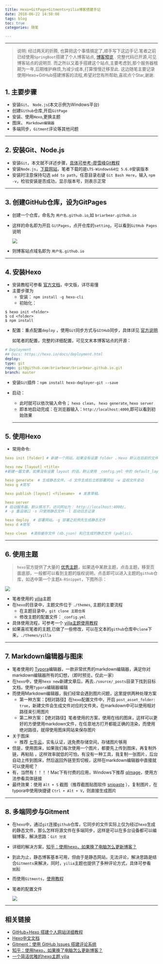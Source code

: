 ```yaml
---
title: Hexo+GitPage+Gitments+yilia博客搭建手记
date: 2018-06-22 14:58:08
tags: blog
toc: true
categories: 随笔

---
```


---

> 说明: 经过两天的折腾, 也算把这个事情搞定了,顺手写下这边手记.笔者之前已经使用`SpringBoot`搭建了个人博客站点, [博客预览](http://www.val1ant.xin) . 完整代码已开源,可见博客站点的说明页. 而之所以又着手搭建这个站点,主要考虑到,那个服务器租期为一年,后期维护麻烦,为减少成本,打算慢慢迁移至此. 这边随笔主要记录使用Hexo+GitHub搭建博客的流程,希望对您有所帮助,喜欢点个Star,谢谢.

## 1.  主要步骤  

- 安装`Git`、 `Node.js`(本文示例为Windows平台)
- 创建`Github`仓库,开启`GitPage`
- 安装、使用`Hexo`,更换主题
- 图床、 `Markdown编辑器`
- 多端同步，`Gitment`评论等其他问题

<!-- more -->

---

## 2. 安装Git、Node.js

- 安装`Git`，本文就不详述步骤，[具体可参考-廖雪峰Git教程](https://www.liaoxuefeng.com/wiki/0013739516305929606dd18361248578c67b8067c8c017b000)
- 安装`Node.js`，[下载网站](https://nodejs.org/en/download/)，笔者下载的是`LTS-Windows64位 5.6.0`安装版本
- 安装时注意保持勾选 `add to path`，任意目录右键 `Git Bash Here`，输入 `npm -v`，检验安装是否成功，显示版本号，则表示正常

----

## 3. 创建GitHub仓库，设为GitPages

- 创建一个仓库，命名为 `用户名.github.io`,如 `briarbear.github.io`

- 这样的命名即为开启 `GitPages`，点开仓库的`setting`，可以看到`GitHub Pages`说明

  ![](http://p7dzmubvx.bkt.clouddn.com/201806221530_904.png)

- 则博客站点域名即为 `用户名.github.io`

---

## 4. 安装Hexo

- 安装教程可参看 [官方文档](https://hexo.io/zh-cn/docs/)，中文版，详尽易懂 
- 主要步骤为 
  - 安装： `npm install -g hexo-cli`  
  - 初始化：
```shell
$ hexo init <folder>
$ cd <folder>
$ npm install
```

  - 配置：重点配置`deploy` ，使用`Git`同步方式与`GItHub`同步，具体详见 [官方说明](https://hexo.io/zh-cn/docs/configuration.html)

    如笔者的配置，完整的详细配置，可见文末本博客站点的开源：
    
```yaml
# Deployment
## Docs: https://hexo.io/docs/deployment.html
deploy: 
type: git
repo: git@github.com:briarbear/briarbear.github.io.git
branch: master
```

  - 安装`Git`插件：`npm install hexo-deployer-git --save`
- 启动：

  - 此时就可以依次输入命令； `hexo clean`， `hexo generate`, `hexo server`
  - 即本地启动完成：在浏览器输入：`http://localhost:4000`,即可以看到初始效果

  ---

## 5. 使用Hexo

- 常用命令:

```yaml
hexo init [folder] # 新建一个网站。如果没有设置 folder ，Hexo 默认在目前的文件夹建立网站。

hexo new [layout] <title>
#新建一篇文章。如果没有设置 layout 的话，默认使用 _config.yml 中的 default_layout 参数代替。如果标题包含空格的话，请使用引号括起来。

hexo generate  # 生成静态文件。-d 文件生成后立即部署网站 -w 监视文件变动 
hexo g #简写

hexo publish [layout] <filename>  # 发表草稿。

hexo server
# 启动服务器。默认情况下，访问网址为： http://localhost:4000/。
# -p 重设端口 -s 只使用静态文件 -l 启动日志记录

hexo deploy  # 部署网站。-g 部署之前预先生成静态文件
hexo d #简写

hexo clean  #清除缓存文件 (db.json) 和已生成的静态文件 (public)。

```

  

----



## 6. 使用主题

> `hexo`官方提供了大量的 [优秀主题](https://hexo.io/themes/)，如果选中某款主题，点击主题，移至页面底部，一般都可以看到主题的版权说明，点击即可以进入主题的`github`仓库，如选中第一个主题`A-RSnippet`，下图所示：

![](http://p7dzmubvx.bkt.clouddn.com/201806221936_116.png)



- 笔者使用的 [yilia](https://github.com/litten/hexo-theme-yilia)主题
- 在`hexo`的目录中，主题文件位于 `./themes`, 主题的主要流程
  - 在主题目录中，`git clone 主题仓库`
  - 修改主题的配置文件：`_config.yml`
- 具体使用流程，可参考一个 [yilla主题使用教程](https://github.com/litten/hexo-theme-yilia) 
- 如果喜欢笔者的主题,已做了一些修改，可以在文本的`github`仓库中`clone`下来，`./themes/yilla`

----

## 7. Markdown编辑器与图床

- 笔者使用的 [Typora](https://typora.io/)编辑器，一款非常优秀的markdown编辑器，满足你对markdown编辑器所有的幻想，（即时预览，仅此一家）
- 在`hexo`中，使用`hexo new`新建文章后，再去`./source/_posts`目录下找到目标文档，使用`Typora`编辑器编辑
- 而使用Markdown编辑器，我们经常会遇到图片问题，这里提供两种处理方案
  - 第一种方案：【相对路径】在`hexo`配置文件中，开启 `post_asset_folder: true`，新建文件会生成文件对应的文件夹，在markdown中可以使用相对路径来引用图片
  - 第二种方案：【绝对路径】笔者使用的方案，使用在线的图床，这样可以更好的方便使用markdown文件，在任意地方打开都能正确的渲染，而使用绝对路径，就得使用图床网站来保存图片
- 关于图床
  - 推荐 [七牛云](https://www.qiniu.com/)，实名认证，送免费存储空间，存储图片够用
- 但是，使用图床，如果我们每次使用一个图片，都要先上传到图床，再复制外链，再粘贴 ，这样效率就低的可怕，有没有一种工具，我复制一张图片，后台自动上传到图床，然后返回外链至剪切板，这样在markdown编辑器中直接就可以使用呢？
- 有，当然有！！！！Mac下有付费的应用，Windows下推荐 [qImage](https://github.com/jiwenxing/qimage-win)，使用方法参看具体链接
- 最终效果：使用 `Alt + S` 截图（推荐截图贴图软件 [snipaste](https://zh.snipaste.com/) ），复制图片，在typora中使用快捷键 `Ctrl + Alt + V`，则直接生成图片

---

## 8. 多端同步与Gitment

- 在`hexo`中，通过`git`连接`github`仓库，它同步的文件实际上仅为经过`hexo`生成的静态文件，那么怎样将源文件在多端同步，这样是可以在多台设备都可以编辑博客，解决思路：`Git 分支`

- 详细的解决方案，[知乎：使用hexo，如果换了电脑怎么更新博客？](https://www.zhihu.com/question/21193762)

- 到此为止，静态博客基本可用，但由于是静态网站，无法评论，解决思路是结合`Gitments`来解决，同时，`yilia`主题也提供了多种评论方式，具体可参看 [wiki](https://github.com/litten/hexo-theme-yilia/wiki/%E5%A4%9A%E8%AF%B4%E3%80%81%E7%95%85%E8%A8%80%E3%80%81%E7%BD%91%E6%98%93%E4%BA%91%E8%B7%9F%E5%B8%96%E3%80%81Disqus%E8%AF%84%E8%AE%BA%E9%85%8D%E7%BD%AE)

- 而使用`Gitments`，[使用教程](https://imsun.net/posts/gitment-introduction/)

- 笔者的配置文件

  ![](http://p7dzmubvx.bkt.clouddn.com/201806221914_399.png)

  

-----



## 相关链接



- [GitHub+Hexo 搭建个人网站详细教程](https://zhuanlan.zhihu.com/p/26625249)
- [Hexo中文文档](https://hexo.io/zh-cn/docs/)
- [Gitment：使用 GitHub Issues 搭建评论系统](https://imsun.net/posts/gitment-introduction/)
- [知乎：使用hexo，如果换了电脑怎么更新博客？](https://www.zhihu.com/question/21193762)
- [一个简洁优雅的hexo主题 yilia](https://github.com/litten/hexo-theme-yilia)

